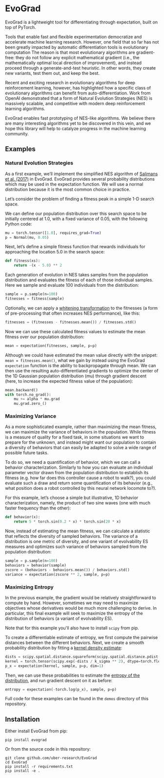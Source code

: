 # EvoGrad

EvoGrad is a lightweight tool for differentiating through expectation,
built on top of PyTorch.

Tools that enable fast and flexible experimentation democratize and accelerate machine learning research.
However, one field that so far has not been greatly impacted by automatic differentiation tools is evolutionary computation
The reason is that most evolutionary algorithms are gradient-free:
they do not follow any explicit mathematical gradient (i.e., the mathematically optimal local direction of improvement), and instead proceed through a generate-and-test heuristic.
In other words, they create new variants, test them out, and keep the best.

Recent and exciting research in evolutionary algorithms for deep reinforcement learning, however, has highlighted how a specific class of evolutionary algorithms can benefit from auto-differentiation.
Work from OpenAI demonstrated that a form of Natural Evolution Strategies (NES) is massively scalable, and competitive with modern deep reinforcement learning algorithms.

EvoGrad enables fast prototyping of NES-like algorithms.
We believe there are many interesting algorithms yet to be discovered in this vein, and we hope this library will help to catalyze progress in the machine learning community.

## Examples
### Natural Evolution Strategies
As a first example, we’ll implement the simplified NES algorithm of [Salimans et al. (2017)](https://openai.com/blog/evolution-strategies/) in EvoGrad.
EvoGrad provides several probability distributions which may be used in the expectation function.
We will use a normal distribution because it is the most common choice in practice.

Let’s consider the problem of finding a fitness peak in a simple 1-D search space.

We can define our population distribution over this search space to be initially centered at 1.0, with a fixed variance of 0.05, with the following Python code:

```python
mu = torch.tensor([1.0], requires_grad=True)
p = Normal(mu, 0.05)
```

Next, let’s define a simple fitness function that rewards individuals for approaching the location 5.0 in the search space:

```python
def fitness(xs):
	return -(x - 5.0) ** 2
```

Each generation of evolution in NES takes samples from the population distribution and evaluates the fitness of each of those individual samples. Here we sample and evaluate 100 individuals from the distribution:

```python
sample = p.sample(n=100)
fitnesses = fitness(sample)
```

Optionally, we can apply a [whitening transformation](https://en.wikipedia.org/wiki/Whitening_transformation) to the fitnesses (a form of pre-processing that often increases NES performance), like this:

```python
fitnesses = (fitnesses - fitnesses.mean()) / fitnesses.std()
```

Now we can use these calculated fitness values to estimate the mean fitness over our population distribution:

```python
mean = expectation(fitnesses, sample, p=p)
```

Although we could have estimated the mean value directly with the snippet:
`mean = fitnesses.mean()`, what we gain by instead using the EvoGrad `expectation` function is the ability to backpropagate through mean.
We can then use the resulting auto-differentiated gradients to optimize the center of the 1D Gaussian population distribution (mu) through gradient descent (here, to increase the expected fitness value of the population):

```python
mean.backward()
with torch.no_grad():
	mu += alpha * mu.grad
	mu.grad.zero_()
```

### Maximizing Variance
As a more sophisticated example, rather than maximizing the mean fitness, we can maximize the variance of behaviors in the population.
While fitness is a measure of quality for a fixed task, in some situations we want to prepare for the unknown, and instead might want our population to contain a diversity of behaviors that can easily be adapted to solve a wide range of possible future tasks.

To do so, we need a quantification of behavior, which we can call a behavior characterization. Similarly to how you can evaluate an individual parameter vector drawn from the population distribution to establish its fitness (e.g. how far does this controller cause a robot to walk?), you could evaluate such a draw and return some quantification of its behavior (e.g., what position does a robot controlled by this neural network locomote to?).

For this example, let’s choose a simple but illustrative, 1D behavior characterization, namely, the product of two sine waves (one with much faster frequency than the other):

```python
def behavior(x):
	return 5 * torch.sin(0.2 * x) * torch.sin(20 * x)
```

Now, instead of estimating the mean fitness, we can calculate a statistic that reflects the diversity of sampled behaviors. The variance of a distribution is one metric of diversity, and one variant of evolvability ES measures and optimizes such variance of behaviors sampled from the population distribution:

```python
sample = p.sample(n=100)
behaviors = behavior(sample)
zscore = (behaviors - behaviors.mean()) / behaviors.std()
variance = expectation(zscore ** 2, sample, p=p)
```

### Maximizing Entropy
In the previous example, the gradient would be relatively straightforward to compute by hand.
However, sometimes we may need to maximize objectives whose derivatives would be much more challenging to derive.
In particular, this final example will seek to maximize the entropy of the distribution of behaviors (a variant of evolvability ES).

Note that for this example you'll also have to install `scipy` from pip.

To create a differentiable estimate of entropy, we first compute the pairwise distances between the different behaviors.
Next, we create a smooth probability distribution by fitting a [kernel density estimate](https://en.wikipedia.org/wiki/Kernel_density_estimation):

```python
dists = scipy.spatial.distance.squareform(scipy.spatial.distance.pdist(behaviors, "sqeuclidean"))
kernel = torch.tensor(scipy.exp(-dists / k_sigma ** 2), dtype=torch.float32)
p_x = expectation(kernel, sample, p=p, dim=1)
```

Then, we can use these probabilities to estimate the [entropy of the distribution](https://en.wikipedia.org/wiki/Entropy_(information_theory)), and run gradient descent on it as before:

```python
entropy = expectation(-torch.log(p_x), sample, p=p)
```

Full code for these examples can be found in the `demos` directory of
this repository.

## Installation
Either install EvoGrad from pip:
```
pip install evograd
```
Or from the source code in this repository:
```
git clone github.com/uber-research/EvoGrad
cd EvoGrad
pip install -r requirements.txt
pip install -e .
```
